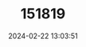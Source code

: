 ---
title: "151819"
category: "Echinocereus fasciculatus"
draft: false
date: 2024-02-22 13:03:51
languages:
  Spanish; Castilian: ["Órgano-pequeño de Manojos"]
---